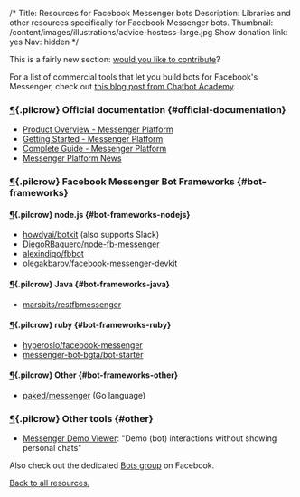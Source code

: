 /*
Title: Resources for Facebook Messenger bots
Description: Libraries and other resources specifically for Facebook Messenger bots.
Thumbnail: /content/images/illustrations/advice-hostess-large.jpg
Show donation link: yes
Nav: hidden
*/

<div class="note">
  <p>
    This is a fairly new section: <a href="https://github.com/botwiki/botwiki.org">would you like to contribute</a>?
  </p>
</div>

For a list of commercial tools that let you build bots for Facebook's Messenger, check out [this blog post from Chatbot Academy](https://www.chatbot-academy.com/chatbot-builders-facebook-messenger/).


### [¶](#official-documentation){.pilcrow} Official documentation {#official-documentation}

- [Product Overview - Messenger Platform](https://developers.facebook.com/docs/messenger-platform/product-overview)
- [Getting Started - Messenger Platform](https://developers.facebook.com/docs/messenger-platform/quickstart)
- [Complete Guide - Messenger Platform](https://developers.facebook.com/docs/messenger-platform/implementation)
- [Messenger Platform News](https://messengerblog.com/)

### [¶](#bot-frameworks){.pilcrow} Facebook Messenger Bot Frameworks {#bot-frameworks}


#### [¶](#bot-frameworks-nodejs){.pilcrow} node.js {#bot-frameworks-nodejs}

- [howdyai/botkit](https://github.com/howdyai/botkit) (also supports Slack)
- [DiegoRBaquero/node-fb-messenger](https://github.com/DiegoRBaquero/node-fb-messenger)
- [alexindigo/fbbot](https://github.com/alexindigo/fbbot)
- [olegakbarov/facebook-messenger-devkit](https://github.com/olegakbarov/facebook-messenger-devkit)

#### [¶](#bot-frameworks-java){.pilcrow} Java {#bot-frameworks-java}

- [marsbits/restfbmessenger](https://github.com/marsbits/restfbmessenger)

#### [¶](#bot-frameworks-ruby){.pilcrow} ruby {#bot-frameworks-ruby}

- [hyperoslo/facebook-messenger](https://github.com/hyperoslo/facebook-messenger)
- [messenger-bot-bgta/bot-starter](https://github.com/messenger-bot-bgta/bot-starter)

#### [¶](#bot-frameworks-other){.pilcrow} Other {#bot-frameworks-other}

- [paked/messenger](https://github.com/paked/messenger) (Go language)


### [¶](#other){.pilcrow} Other tools {#other}

- [Messenger Demo Viewer](https://messenger-demo-viewer.kilianvalkhof.com): "Demo (bot) interactions without showing personal chats"


Also check out the dedicated [Bots group](https://www.facebook.com/groups/chatbot/) on Facebook. 

[Back to all resources.](/resources)

